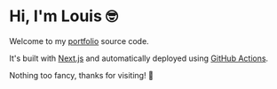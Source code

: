 # Hi, I'm Louis 🤓

Welcome to my [portfolio](https://louis-cf-lin.github.io) source code.

It's built with [Next.js](https://nextjs.org/) and automatically deployed using [GitHub Actions](https://github.com/features/actions).

Nothing too fancy, thanks for visiting! 🚀